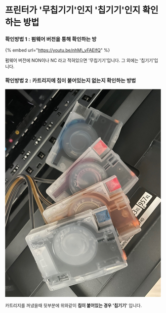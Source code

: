 # 프린터가 '무칩기기'인지 '칩기기'인지 확인하는 방법

### 확인방법 1 : 펌웨어 버전을 통해 확인하는 방

{% embed url="https://youtu.be/nhM\_vFAEIfQ" %}

펌웨어 버전에 NON이나 NC 라고 적혀있으면 '무칩기기'입니다. 그 외에는 '칩기기'입니다.



### 확인방법 2 : 카트리지에 칩이 붙어있는지 없는지 확인하는 방법

![](../../.gitbook/assets/.jpg%20%281%29.jpeg)

카트리지를 꺼냈을때 뒷부분에 위와같이 **칩이 붙어있는 경우 '칩기기'** 입니다.

